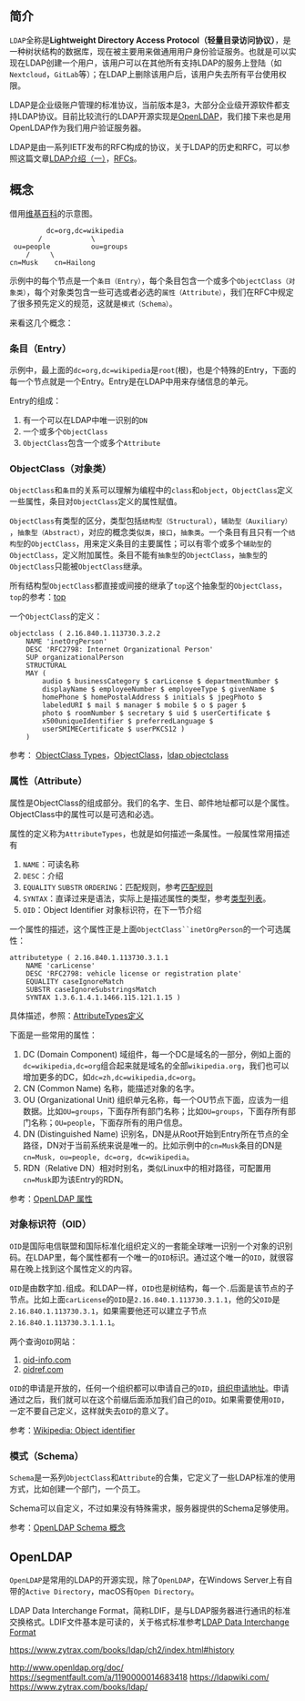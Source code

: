
## 简介

`LDAP`全称是**Lightweight Directory Access Protocol（轻量目录访问协议）**，是一种树状结构的数据库，现在被主要用来做通用用户身份验证服务。也就是可以实现在LDAP创建一个用户，该用户可以在其他所有支持LDAP的服务上登陆（如`Nextcloud`，`GitLab`等）；在LDAP上删除该用户后，该用户失去所有平台使用权限。

LDAP是企业级账户管理的标准协议，当前版本是3，大部分企业级开源软件都支持LDAP协议。目前比较流行的LDAP开源实现是[OpenLDAP](https://www.openldap.org/)，我们接下来也是用OpenLDAP作为我们用户验证服务器。

LDAP是由一系列IETF发布的RFC构成的协议，关于LDAP的历史和RFC，可以参照这篇文章[LDAP介绍（一）](https://yq.aliyun.com/articles/472398)，[RFCs](https://zh.wikipedia.org/wiki/%E8%BD%BB%E5%9E%8B%E7%9B%AE%E5%BD%95%E8%AE%BF%E9%97%AE%E5%8D%8F%E8%AE%AE#RFC)。

## 概念

借用[维基百科](https://zh.wikipedia.org/wiki/%E8%BD%BB%E5%9E%8B%E7%9B%AE%E5%BD%95%E8%AE%BF%E9%97%AE%E5%8D%8F%E8%AE%AE)的示意图。

```
         dc=org,dc=wikipedia
       /            \
 ou=people          ou=groups
    /     \
cn=Musk    cn=Hailong
```

示例中的每个节点是一个`条目（Entry）`，每个条目包含一个或多个`ObjectClass（对象类）`，每个对象类包含一些可选或者必选的`属性（Attribute）`，我们在RFC中规定了很多预先定义的规范，这就是`模式（Schema）`。

来看这几个概念：

### 条目（Entry）

示例中，最上面的`dc=org,dc=wikipedia`是`root`(根)，也是个特殊的Entry，下面的每一个节点就是一个Entry。Entry是在LDAP中用来存储信息的单元。

Entry的组成：

1. 有一个可以在LDAP中唯一识别的`DN`
2. 一个或多个`ObjectClass`
3. `ObjectClass`包含一个或多个`Attribute`

### ObjectClass（对象类）

`ObjectClass`和`条目`的关系可以理解为编程中的`class`和`object`，`ObjectClass`定义一些属性，条目对`ObjectClass`定义的属性赋值。

`ObjectClass`有类型的区分，类型包括`结构型（Structural）`，`辅助型（Auxiliary） `，`抽象型（Abstract）`，对应的概念类似`类`，`接口`，`抽象类`。一个条目有且只有一个`结构型`的`ObjectClass`，用来定义条目的主要属性；可以有零个或多个`辅助型`的`ObjectClass`，定义附加属性。条目不能有`抽象型`的`ObjectClass`，`抽象型`的`ObjectClass`只能被`ObjectClass`继承。

所有结构型`ObjectClass`都直接或间接的继承了`top`这个抽象型的`ObjectClass`，`top`的参考：[top](https://ldapwiki.com/wiki/2.5.6.0)

一个`ObjectClass`的定义：

```
objectclass	( 2.16.840.1.113730.3.2.2
    NAME 'inetOrgPerson'
	DESC 'RFC2798: Internet Organizational Person'
    SUP organizationalPerson
    STRUCTURAL
	MAY (
		audio $ businessCategory $ carLicense $ departmentNumber $
		displayName $ employeeNumber $ employeeType $ givenName $
		homePhone $ homePostalAddress $ initials $ jpegPhoto $
		labeledURI $ mail $ manager $ mobile $ o $ pager $
		photo $ roomNumber $ secretary $ uid $ userCertificate $
		x500uniqueIdentifier $ preferredLanguage $
		userSMIMECertificate $ userPKCS12 )
	)
```

参考： [ObjectClass Types](https://ldapwiki.com/wiki/ObjectClass%20Types)，[ObjectClass](https://ldapwiki.com/wiki/ObjectClass)，[ldap objectclass](https://www.cnblogs.com/pycode/p/9495808.html)

### 属性（Attribute）

属性是ObjectClass的组成部分。我们的名字、生日、邮件地址都可以是个属性。ObjectClass中的属性可以是可选和必选。

属性的定义称为`AttributeTypes`，也就是如何描述一条属性。一般属性常用描述有

1. `NAME`：可读名称
2. `DESC`：介绍
3. `EQUALITY` `SUBSTR` `ORDERING`：匹配规则，参考[匹配规则](http://ldapwiki.com/wiki/MatchingRule)
4. `SYNTAX`：直译过来是语法，实际上是描述属性的类型，参考[类型列表](http://ldapwiki.com/wiki/LDAPSyntaxes)。
5. `OID`：Object Identifier 对象标识符，在下一节介绍

一个属性的描述，这个属性正是上面`ObjectClass``inetOrgPerson`的一个可选属性：

```
attributetype ( 2.16.840.1.113730.3.1.1
	NAME 'carLicense'
	DESC 'RFC2798: vehicle license or registration plate'
	EQUALITY caseIgnoreMatch
	SUBSTR caseIgnoreSubstringsMatch
	SYNTAX 1.3.6.1.4.1.1466.115.121.1.15 )
```


具体描述，参照：[AttributeTypes定义](http://ldapwiki.com/wiki/AttributeTypes)

下面是一些常用的属性：

1. DC (Domain Component) 域组件，每一个DC是域名的一部分，例如上面的`dc=wikipedia,dc=org`组合起来就是域名的全部`wikipedia.org`，我们也可以增加更多的DC，如`dc=zh,dc=wikipedia,dc=org`。
2. CN (Common Name) 名称，能描述对象的名字。
3. OU (Organizational Unit) 组织单元名称，每一个OU节点下面，应该为一组数据。比如`OU=groups`，下面存所有部门名称；比如`OU=groups`，下面存所有部门名称；`OU=people`，下面存所有的用户信息。
4. DN (Distinguished Name) 识别名，DN是从Root开始到Entry所在节点的全路径，DN对于当前系统来说是唯一的。比如示例中的`cn=Musk`条目的DN是`cn=Musk, ou=people, dc=org, dc=wikipedia`。
5. RDN（Relative DN）相对时别名，类似Linux中的相对路径，可配置用`cn=Musk`即为该Entry的RDN。

参考：[OpenLDAP 属性](https://wiki.shileizcc.com/confluence/pages/viewpage.action?pageId=39223517)

### 对象标识符（OID）

`OID`是国际电信联盟和国际标准化组织定义的一套能全球唯一识别一个对象的识别码。在LDAP里，每个属性都有一个唯一的`OID`标识。通过这个唯一的`OID`，就很容易在晚上找到这个属性定义的内容。

`OID`是由数字加`.`组成。和LDAP一样，`OID`也是树结构，每一个`.`后面是该节点的子节点。比如上面`carLicense`的`OID`是`2.16.840.1.113730.3.1.1`，他的父`OID`是`2.16.840.1.113730.3.1`，如果需要他还可以建立子节点`2.16.840.1.113730.3.1.1.1`。

两个查询`OID`网站：

1. [oid-info.com](http://www.oid-info.com/)
2. [oidref.com](https://oidref.com/)

`OID`的申请是开放的，任何一个组织都可以申请自己的`OID`，[组织申请地址](http://pen.iana.org/pen/PenApplication.page)。申请通过之后，我们就可以在这个前缀后面添加我们自己的`OID`。如果需要使用`OID`，一定不要自己定义，这样就失去`OID`的意义了。

参考：[Wikipedia: Object identifier](https://en.wikipedia.org/wiki/Object_identifier)

### 模式（Schema）

`Schema`是一系列`ObjectClass`和`Attribute`的合集，它定义了一些LDAP标准的使用方式，比如创建一个部门，一个员工。

Schema可以自定义，不过如果没有特殊需求，服务器提供的Schema足够使用。

参考：[OpenLDAP Schema 概念](https://wiki.shileizcc.com/confluence/pages/viewpage.action?pageId=39223501)

## OpenLDAP

`OpenLDAP`是常用的LDAP的开源实现，除了`OpenLDAP`，在Windows Server上有自带的`Active Directory`，macOS有`Open Directory`。

LDAP Data Interchange Format，简称LDIF，是与LDAP服务器进行通讯的标准交换格式。LDIF文件基本是可读的，关于格式标准参考[LDAP Data Interchange Format](https://ldapwiki.com/wiki/LDAP%20Data%20Interchange%20Format)

https://www.zytrax.com/books/ldap/ch2/index.html#history




http://www.openldap.org/doc/
https://segmentfault.com/a/1190000014683418
https://ldapwiki.com/
https://www.zytrax.com/books/ldap/